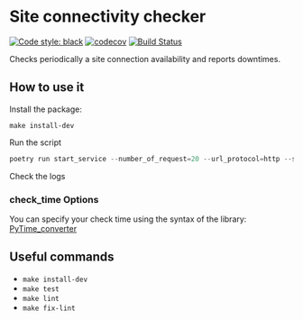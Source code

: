 # Site connectivity checker
[![Code style: black](https://img.shields.io/badge/code%20style-black-000000.svg)](https://github.com/psf/black)
[![codecov](https://codecov.io/gh/massicer/Site-Connectivity-Checker/branch/master/graph/badge.svg)](https://codecov.io/gh/massicer/Site-Connectivity-Checker) 
[![Build Status](https://travis-ci.org/massicer/Site-Connectivity-Checker.svg?branch=master)](https://travis-ci.org/massicer/Site-Connectivity-Checker)

Checks periodically a site connection availability and reports downtimes.

## How to use it
Install the package:
```
make install-dev
```
Run the script
```python
poetry run start_service --number_of_request=20 --url_protocol=http --service_port=80 --service_url=www.google.com --check_time=5s
```
Check the logs

### check_time Options
You can specify your check time using the syntax of the library: [PyTime_converter](https://github.com/massicer/PyTime-Converter)


## Useful commands
- `make install-dev`
- `make test`
- `make lint`
- `make fix-lint`
